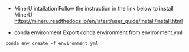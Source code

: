 - MinerU intallation
Follow the instruction in the link below to install MinerU
https://mineru.readthedocs.io/en/latest/user_guide/install/install.html

- conda environment
Export conda environment from environment.yml
```
conda env create -f environment.yml
```